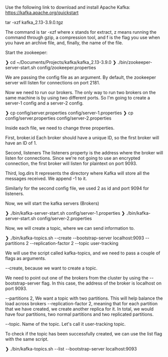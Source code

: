 Use the following link to download and install Apache Kafka: 
https://kafka.apache.org/quickstart

tar -xzf kafka_2.13-3.9.0.tgz

The command is tar -xzf where 
x stands for extract, 
z means running the command through gzip, a compression tool, and 
f is the flag you use when you have an archive file, and, finally, the name of the file.

Start the zookeeper:

❯ cd ~/Documents/Projects/kafka/kafka_2.13-3.9.0
❯ ./bin/zookeeper-server-start.sh config/zookeeper.properties

We are passing the config file as an argument.
By default, the zookeeper server will listen for connections on port 2181.

Now we need to run our brokers. The only way to run two brokers on the same machine is by using two different ports. So I'm going to create a server-1 config and a server-2 config.

❯ cp config/server.properties config/server-1.properties
❯ cp config/server.properties config/server-2.properties

Inside each file, we need to change three properties. 

First, broker.id 
    Each broker should have a unique ID, so the first broker will have an ID of 1. 
    
Second, listeners
    The listeners property is the address where the broker will listen for connections. Since we're not going to use an encrypted connection, the first broker will listen for plaintext on port 9093. 

Third, log.dirs
    It represents the directory where Kafka will store all the messages received. We append -1 to it.

Similarly for the second config file, we used 2 as id and port 9094 for listeners.

Now, we will start the kafka servers (Brokers)

❯ ./bin/kafka-server-start.sh config/server-1.properties
❯ ./bin/kafka-server-start.sh config/server-2.properties

Now, we will create a topic, where we can send information to.

❯ ./bin/kafka-topics.sh --create --bootstrap-server localhost:9093 --partitions 2 --replication-factor 2 --topic user-tracking

We will use the script called kafka-topics, and we need to pass a couple of flags as arguments. 

--create, because we want to create a topic. 

We need to point out one of the brokers from the cluster by using the --bootstrap-server flag. In this case, the address of the broker is localhost on port 9093. 

--partitions 2, We want a topic with two partitions. 
    This will help balance the load across brokers
--replication-factor 2, meaning that for each partition that we have created, we create another replica for it. 
    In total, we would have four partitions, two normal partitions and two replicated partitions. 
    
--topic. Name of the topic.
    Let's call it user-tracking topic. 
    
To check if the topic has been successfully created, we can use the list flag with the same script.

❯ ./bin/kafka-topics.sh --list --bootstrap-server localhost:9093